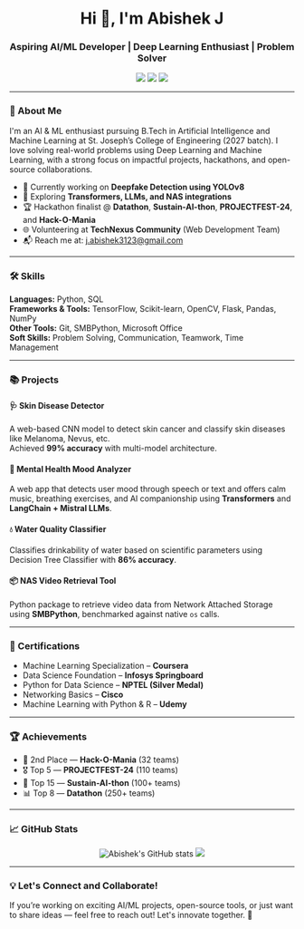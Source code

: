 <h1 align="center">Hi 👋, I'm Abishek J</h1>
<h3 align="center">Aspiring AI/ML Developer | Deep Learning Enthusiast | Problem Solver</h3>

<p align="center">
  <a href="mailto:j.abishek3123@gmail.com"><img src="https://img.shields.io/badge/Email-j.abishek3123@gmail.com-red?style=flat-square&logo=gmail"></a>
  <a href="https://www.linkedin.com/in/j-abishek-007-525713d/" target="_blank"><img src="https://img.shields.io/badge/LinkedIn-Abishek%20J-blue?style=flat-square&logo=linkedin"></a>
  <a href="https://github.com/MLAbishek"><img src="https://img.shields.io/badge/GitHub-MLAbishek-black?style=flat-square&logo=github"></a>
</p>

---

### 🚀 About Me

I'm an AI & ML enthusiast pursuing B.Tech in Artificial Intelligence and Machine Learning at St. Joseph’s College of Engineering (2027 batch). I love solving real-world problems using Deep Learning and Machine Learning, with a strong focus on impactful projects, hackathons, and open-source collaborations.

- 🔭 Currently working on **Deepfake Detection using YOLOv8**
- 🧠 Exploring **Transformers, LLMs, and NAS integrations**
- 🏆 Hackathon finalist @ **Datathon**, **Sustain-AI-thon**, **PROJECTFEST-24**, and **Hack-O-Mania**
- 🌐 Volunteering at **TechNexus Community** (Web Development Team)
- 📬 Reach me at: [j.abishek3123@gmail.com](mailto:j.abishek3123@gmail.com)

---

### 🛠️ Skills

**Languages:** Python, SQL  
**Frameworks & Tools:** TensorFlow, Scikit-learn, OpenCV, Flask, Pandas, NumPy  
**Other Tools:** Git, SMBPython, Microsoft Office  
**Soft Skills:** Problem Solving, Communication, Teamwork, Time Management

---

### 📚 Projects

#### 🩺 Skin Disease Detector
A web-based CNN model to detect skin cancer and classify skin diseases like Melanoma, Nevus, etc.  
Achieved **99% accuracy** with multi-model architecture.

#### 🧠 Mental Health Mood Analyzer
A web app that detects user mood through speech or text and offers calm music, breathing exercises, and AI companionship using **Transformers** and **LangChain + Mistral LLMs**.

#### 💧 Water Quality Classifier
Classifies drinkability of water based on scientific parameters using Decision Tree Classifier with **86% accuracy**.

#### 📦 NAS Video Retrieval Tool
Python package to retrieve video data from Network Attached Storage using **SMBPython**, benchmarked against native `os` calls.

---

### 🏅 Certifications

- Machine Learning Specialization – **Coursera**
- Data Science Foundation – **Infosys Springboard**
- Python for Data Science – **NPTEL (Silver Medal)**
- Networking Basics – **Cisco**
- Machine Learning with Python & R – **Udemy**

---

### 🏆 Achievements

- 🥈 2nd Place — **Hack-O-Mania** (32 teams)
- 🎖️ Top 5 — **PROJECTFEST-24** (110 teams)
- 🧠 Top 15 — **Sustain-AI-thon** (100+ teams)
- 📊 Top 8 — **Datathon** (250+ teams)

---

### 📈 GitHub Stats

<p align="center">
  <img src="https://github-readme-stats.vercel.app/api?username=MLAbishek&show_icons=true&theme=radical" alt="Abishek's GitHub stats" />
  <img src="https://github-readme-streak-stats.herokuapp.com/?user=MLAbishek&theme=radical" />
</p>

---

### 💡 Let's Connect and Collaborate!

If you’re working on exciting AI/ML projects, open-source tools, or just want to share ideas — feel free to reach out! Let's innovate together. 🤝

